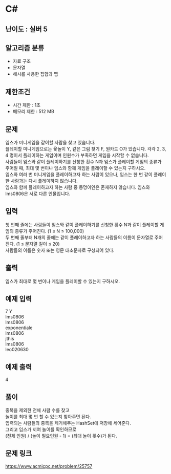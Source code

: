 # C#

## 난이도 : 실버 5

## 알고리즘 분류
  - 자료 구조
  - 문자열
  - 해시를 사용한 집합과 맵

## 제한조건
  - 시간 제한 : 1초
  - 메모리 제한 : 512 MB

## 문제
임스가 미니게임을 같이할 사람을 찾고 있습니다.<br/>
플레이할 미니게임으로는 윷놀이 Y, 같은 그림 찾기 F, 원카드 O가 있습니다. 각각 2, 3, 4 명이서 플레이하는 게임이며 인원수가 부족하면 게임을 시작할 수 없습니다.<br/>
사람들이 임스와 같이 플레이하기를 신청한 횟수 N과 임스가 플레이할 게임의 종류가 주어질 때, 최대 몇 번이나 임스와 함께 게임을 플레이할 수 있는지 구하시오.<br/>
임스와 여러 번 미니게임을 플레이하고자 하는 사람이 있으나, 임스는 한 번 같이 플레이한 사람과는 다시 플레이하지 않습니다.<br/>
임스와 함께 플레이하고자 하는 사람 중 동명이인은 존재하지 않습니다. 임스와 lms0806은 서로 다른 인물입니다.<br/>

## 입력
첫 번째 줄에는 사람들이 임스와 같이 플레이하기를 신청한 횟수 N과 같이 플레이할 게임의 종류가 주어진다. (1 ≤ N ≤ 100,000) <br/>
두 번째 줄부터 N개의 줄에는 같이 플레이하고자 하는 사람들의 이름이 문자열로 주어진다. (1 ≤ 문자열 길이 ≤ 20) <br/>
사람들의 이름은 숫자 또는 영문 대소문자로 구성되어 있다.<br/>

## 출력
임스가 최대로 몇 번이나 게임을 플레이할 수 있는지 구하시오.<br/>

## 예제 입력
7 Y<br/>
lms0806<br/>
lms0806<br/>
exponentiale<br/>
lms0806<br/>
jthis<br/>
lms0806<br/>
leo020630<br/>

## 예제 출력
4<br/>

## 풀이
중복을 제외한 전체 사람 수를 찾고<br/>
놀이를 최대 몇 번 할 수 있는지 찾아주면 된다.<br/>
입력되는 사람들의 중복을 제거해주는 HashSet에 저장해 세어준다.<br/>
그리고 임스가 끼여 놀이를 확인하므로 <br/>
(전체 인원) / (놀이 필요인원 - 1) = (최대 놀이 횟수)가 된다.<br/>

## 문제 링크
https://www.acmicpc.net/problem/25757